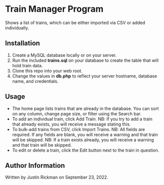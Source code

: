 # Train Manager Program
Shows a list of trains, which can be either imported via CSV or added individually.

## Installation
1. Create a MySQL database locally or on your server.
2. Run the included **trains.sql** on your database to create the table that will hold train data.
3. Clone this repo into your web root.
4. Change the values in **db.php** to reflect your server hostname, database name, and credentials.

## Usage
* The home page lists trains that are already in the database. You can sort on any column, change page size, or filter using the Search bar.
* To add an individual train, click Add Train.
  NB: If you try to add a train that already exists, you will receive a message stating this.
* To bulk-add trains from CSV, click Import Trains.
  NB: All fields are required. If any fields are blank, you will receive a warning and that train will be skipped.
  NB: If a train exists already, you will receive a warning and that train will be skipped.
* To edit or delete a train, click the Edit button next to the train in question.

## Author Information
Written by Justin Rickman on September 23, 2022.